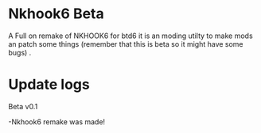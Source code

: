 # Nkhook6 Beta
A Full on remake of NKHOOK6 for btd6 it is an moding utilty to make mods an patch some things (remember that this is beta so it might have some bugs) .

# Update logs

Beta v0.1

 -Nkhook6 remake was made!
